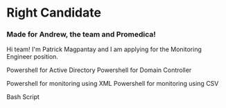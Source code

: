 # Right Candidate
### Made for Andrew, the team and Promedica!

Hi team! I'm Patrick Magpantay and I am applying for the Monitoring Engineer position.

Powershell for Active Directory
Powershell for Domain Controller

Powershell for monitoring using XML
Powershell for monitoring using CSV

Bash Script
